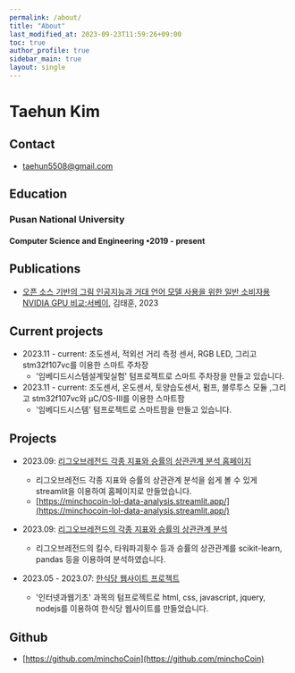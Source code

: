 ```yaml
---
permalink: /about/
title: "About"
last_modified_at: 2023-09-23T11:59:26+09:00
toc: true
author_profile: true
sidebar_main: true
layout: single
---
```

# Taehun Kim
## Contact
 - <taehun5508@gmail.com>

## Education
### Pusan National University
#### Computer Science and Engineering •2019 - present

## Publications
- [오픈 소스 기반의 그림 인공지능과 거대 언어 모델 사용을 위한 일반 소비자용 NVIDIA GPU 비교:서베이](https://github.com/minchoCoin/comparing-nvidia-gpu-for-ai-report-latex/blob/main/report(generated%20with%20latex).pdf), 김태훈, 2023

## Current projects
- 2023.11 - current: 조도센서, 적외선 거리 측정 센서, RGB LED, 그리고 stm32f107vc를 이용한 스마트 주차장
    - '임베디드시스템설계및실험' 텀프로젝트로 스마트 주차장을 만들고 있습니다.
- 2023.11 - current: 조도센서, 온도센서, 토양습도센서, 펌프, 블루투스 모듈 ,그리고 stm32f107vc와 μC/OS-III를 이용한 스마트팜
    - '임베디드시스템' 텀프로젝트로 스마트팜을 만들고 있습니다.

## Projects
- 2023.09: [리그오브레전드 각종 지표와 승률의 상관관계 분석 홈페이지](https://github.com/minchoCoin/EsportsanalysisWebPage)
    - 리그오브레전드 각종 지표와 승률의 상관관계 분석을 쉽게 볼 수 있게 streamlit을 이용하여 홈페이지로 만들었습니다.
    - [https://minchocoin-lol-data-analysis.streamlit.app/](https://minchocoin-lol-data-analysis.streamlit.app/)

- 2023.09: [리그오브레전드의 각종 지표와 승률의 상관관계 분석](https://github.com/minchoCoin/LOL_data_analysis_prj)
    - 리그오브레전드의 킬수, 타워파괴횟수 등과 승률의 상관관계를 scikit-learn, pandas 등을 이용하여 분석하였습니다.
- 2023.05 - 2023.07: [한식당 웹사이트 프로젝트](https://github.com/minchoCoin/internet-and-web-term-prj)
    - '인터넷과웹기초' 과목의 텀프로젝트로 html, css, javascript, jquery, nodejs를 이용하여 한식당 웹사이트를 만들었습니다.

## Github
 - [https://github.com/minchoCoin](https://github.com/minchoCoin)

